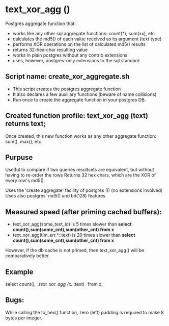 # text_xor_agg ()

Postgres aggregate function that:

- works like any other sql aggregate functions: count(\*), sum(xx), etc
- calculates the md5() of each value received as its argument (text type)
- performs XOR operations on the list of calculated md5() results
- returns 32-hex-char resulting value
- works in plain postgres without any contrib extensions
- uses, however, postgres-only extensions to the sql standard

## Script name: create_xor_aggregate.sh

- This script creates the postgres aggregate function
- It also declares a few auxiliary functions (beware of name collisions)
- Run once to create the aggregate function in your postgres DB.

## Created function profile:  text_xor_agg (text) returns text;

Once created, this new function works as any other aggregate function: sum(), max(), etc.

## Purpuse

Uselful to compare if two queries resultsets are equivalent, but without having to re-order the rows
Returns 32 hex chars, which are the XOR of every row's md5().

Uses the 'create aggregate' facility of postgres (!) (no extensions involved)
Uses also postgres' md5() and bit(128) features

## Measured speed (after priming cached buffers):
  -   text_xor_agg(some_text_id)    is  5 times slower than **select count(),sum(some_cnt),sum(other_cnt) from x**
  -   text_xor_agg(tim_err.*::text) is 20 times slower than **select count(),sum(some_cnt),sum(other_cnt) from x**

However, if the db cache is not primed, then text_xor_agg() will be comparatively better.

## Example
 
select count(*), _text_xor_agg (x.*::text)_  from x;

## Bugs:

While calling the to_hex() function, zero (left) padding is required to make 8 bytes per integer.
